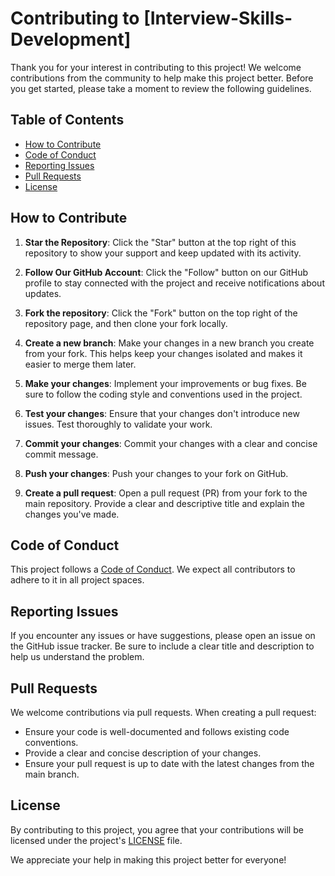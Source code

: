 # Contributing to [Interview-Skills-Development]

Thank you for your interest in contributing to this project! We welcome contributions from the community to help make this project better. Before you get started, please take a moment to review the following guidelines.

## Table of Contents
- [How to Contribute](#how-to-contribute)
- [Code of Conduct](#code-of-conduct)
- [Reporting Issues](#reporting-issues)
- [Pull Requests](#pull-requests)
- [License](#license)

## How to Contribute

1. **Star the Repository**: Click the "Star" button at the top right of this repository to show your support and keep updated with its activity.

2. **Follow Our GitHub Account**: Click the "Follow" button on our GitHub profile to stay connected with the project and receive notifications about updates.

3. **Fork the repository**: Click the "Fork" button on the top right of the repository page, and then clone your fork locally.

4. **Create a new branch**: Make your changes in a new branch you create from your fork. This helps keep your changes isolated and makes it easier to merge them later.

5. **Make your changes**: Implement your improvements or bug fixes. Be sure to follow the coding style and conventions used in the project.

6. **Test your changes**: Ensure that your changes don't introduce new issues. Test thoroughly to validate your work.

7. **Commit your changes**: Commit your changes with a clear and concise commit message.

8. **Push your changes**: Push your changes to your fork on GitHub.

9. **Create a pull request**: Open a pull request (PR) from your fork to the main repository. Provide a clear and descriptive title and explain the changes you've made.

## Code of Conduct

This project follows a [Code of Conduct](https://www.contributor-covenant.org/version/2/1/code_of_conduct/). We expect all contributors to adhere to it in all project spaces.

## Reporting Issues

If you encounter any issues or have suggestions, please open an issue on the GitHub issue tracker. Be sure to include a clear title and description to help us understand the problem.

## Pull Requests

We welcome contributions via pull requests. When creating a pull request:

- Ensure your code is well-documented and follows existing code conventions.
- Provide a clear and concise description of your changes.
- Ensure your pull request is up to date with the latest changes from the main branch.

## License

By contributing to this project, you agree that your contributions will be licensed under the project's [LICENSE](LICENSE) file.

We appreciate your help in making this project better for everyone!
